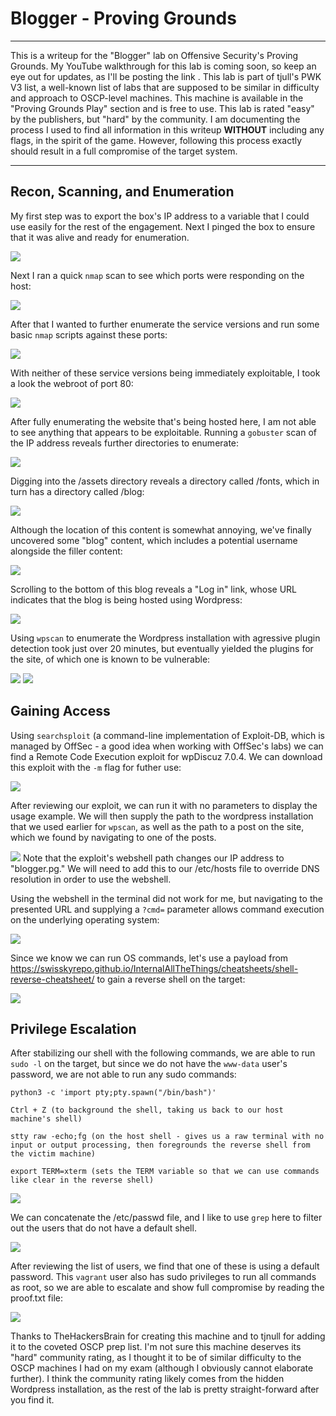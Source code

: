# Blogger - Proving Grounds 

---

This is a writeup for the "Blogger" lab on Offensive Security's Proving Grounds. My YouTube walkthrough for this lab is coming soon, so keep an eye out for updates, as I'll be posting the link <here>. This lab is part of tjull's PWK V3 list, a well-known list of labs that are supposed to be similar in difficulty and approach to OSCP-level machines. This machine is available in the "Proving Grounds Play" section and is free to use. This lab is rated "easy" by the publishers, but "hard" by the community. I am documenting the process I used to find all information in this writeup **WITHOUT** including any flags, in the spirit of the game. However, following this process exactly should result in a full compromise of the target system.

---

## Recon, Scanning, and Enumeration

My first step was to export the box's IP address to a variable that I could use easily for the rest of the engagement. Next I pinged the box to ensure that it was alive and ready for enumeration.

![](./screenshots/checkalive.png)

Next I ran a quick `nmap` scan to see which ports were responding on the host: 

![](./screenshots/nmapquick.png)

After that I wanted to further enumerate the service versions and run some basic `nmap` scripts against these ports:

![](./screenshots/nmapdetails.png)

With neither of these service versions being immediately exploitable, I took a look the webroot of port 80:

![](./screenshots/webroot.png)

After fully enumerating the website that's being hosted here, I am not able to see anything that appears to be exploitable. Running a `gobuster` scan of the IP address reveals further directories to enumerate:

![](./screenshots/gobuster.png)

Digging into the /assets directory reveals a directory called /fonts, which in turn has a directory called /blog:

![](./screenshots/fonts.png)

Although the location of this content is somewhat annoying, we've finally uncovered some "blog" content, which includes a potential username alongside the filler content:

![](./screenshots/blog.png)

Scrolling to the bottom of this blog reveals a "Log in" link, whose URL indicates that the blog is being hosted using Wordpress:

![](./screenshots/wordpress.png)

Using `wpscan` to enumerate the Wordpress installation with agressive plugin detection took just over 20 minutes, but eventually yielded the plugins for the site, of which one is known to be vulnerable:

![](./screenshots/wpscan1.png)
![](./screenshots/wpscan2.png)

## Gaining Access

Using `searchsploit` (a command-line implementation of Exploit-DB, which is managed by OffSec - a good idea when working with OffSec's labs) we can find a Remote Code Execution exploit for wpDiscuz 7.0.4. We can download this exploit with the `-m` flag for futher use:

![](./screenshots/searchsploit.png)

After reviewing our exploit, we can run it with no parameters to display the usage example. We will then supply the path to the wordpress installation that we used earlier for `wpscan`, as well as the path to a post on the site, which we found by navigating to one of the posts.

![](./screenshots/exploit.png)
Note that the exploit's webshell path changes our IP address to "blogger.pg." We will need to add this to our /etc/hosts file to override DNS resolution in order to use the webshell.

Using the webshell in the terminal did not work for me, but navigating to the presented URL and supplying a `?cmd=` parameter allows command execution on the underlying operating system:

![](./screenshots/webshell_which.png)

Since we know we can run OS commands, let's use a payload from https://swisskyrepo.github.io/InternalAllTheThings/cheatsheets/shell-reverse-cheatsheet/ to gain a reverse shell on the target:

![](./screenshots/revshell.png)

## Privilege Escalation

After stabilizing our shell with the following commands, we are able to run `sudo -l` on the target, but since we do not have the `www-data` user's password, we are not able to run any sudo commands:

```
python3 -c 'import pty;pty.spawn("/bin/bash")'

Ctrl + Z (to background the shell, taking us back to our host machine's shell)

stty raw -echo;fg (on the host shell - gives us a raw terminal with no input or output processing, then foregrounds the reverse shell from the victim machine)

export TERM=xterm (sets the TERM variable so that we can use commands like clear in the reverse shell)
```

![](./screenshots/sudo_l.png)

We can concatenate the /etc/passwd file, and I like to use `grep` here to filter out the users that do not have a default shell. 

![](./screenshots/passwd.png)

After reviewing the list of users, we find that one of these is using a default password. This `vagrant` user also has sudo privileges to run all commands as root, so we are able to escalate and show full compromise by reading the proof.txt file:

![](./screenshots/root.png)

Thanks to TheHackersBrain for creating this machine and to tjnull for adding it to the coveted OSCP prep list. I'm not sure this machine deserves its "hard" community rating, as I thought it to be of similar difficulty to the OSCP machines I had on my exam (although I obviously cannot elaborate further). I think the community rating likely comes from the hidden Wordpress installation, as the rest of the lab is pretty straight-forward after you find it.